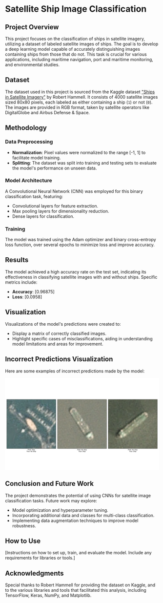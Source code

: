 # Satellite Ship Image Classification

## Project Overview
This project focuses on the classification of ships in satellite imagery, utilizing a dataset of labeled satellite images of ships. The goal is to develop a deep learning model capable of accurately distinguishing images containing ships from those that do not. This task is crucial for various applications, including maritime navigation, port and maritime monitoring, and environmental studies.

## Dataset
The dataset used in this project is sourced from the Kaggle dataset ["Ships in Satellite Imagery"](https://www.kaggle.com/datasets/rhammell/ships-in-satellite-imagery) by Robert Hammell. It consists of 4000 satellite images sized 80x80 pixels, each labeled as either containing a ship (`1`) or not (`0`). The images are provided in RGB format, taken by satellite operators like DigitalGlobe and Airbus Defense & Space.

## Methodology

### Data Preprocessing
- **Normalization**: Pixel values were normalized to the range [-1, 1] to facilitate model training.
- **Splitting**: The dataset was split into training and testing sets to evaluate the model's performance on unseen data.

### Model Architecture
A Convolutional Neural Network (CNN) was employed for this binary classification task, featuring:
- Convolutional layers for feature extraction.
- Max pooling layers for dimensionality reduction.
- Dense layers for classification.

### Training
The model was trained using the Adam optimizer and binary cross-entropy loss function, over several epochs to minimize loss and improve accuracy.

## Results
The model achieved a high accuracy rate on the test set, indicating its effectiveness in classifying satellite images with and without ships. Specific metrics include:
- **Accuracy**: [0.96875]
- **Loss**: [0.0958]

## Visualization
Visualizations of the model's predictions were created to:
- Display a matrix of correctly classified images.
- Highlight specific cases of misclassifications, aiding in understanding model limitations and areas for improvement.

## Incorrect Predictions Visualization

Here are some examples of incorrect predictions made by the model:

![Incorrect Predictions](incorrect_predictions.png)

## Conclusion and Future Work
The project demonstrates the potential of using CNNs for satellite image classification tasks. Future work may explore:
- Model optimization and hyperparameter tuning.
- Incorporating additional data and classes for multi-class classification.
- Implementing data augmentation techniques to improve model robustness.

## How to Use
[Instructions on how to set up, train, and evaluate the model. Include any requirements for libraries or tools.]

## Acknowledgments
Special thanks to Robert Hammell for providing the dataset on Kaggle, and to the various libraries and tools that facilitated this analysis, including TensorFlow, Keras, NumPy, and Matplotlib.
